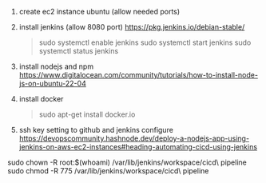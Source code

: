 1. create ec2 instance ubuntu (allow needed ports)

2. install jenkins (allow 8080 port)
   https://pkg.jenkins.io/debian-stable/
   > sudo systemctl enable jenkins
   > sudo systemctl start jenkins
   > sudo systemctl status jenkins

3. install nodejs and npm 
   https://www.digitalocean.com/community/tutorials/how-to-install-node-js-on-ubuntu-22-04

4. install docker
   > sudo apt-get install docker.io

5. ssh key setting to github and jenkins configure
    https://devopscommunity.hashnode.dev/deploy-a-nodejs-app-using-jenkins-on-aws-ec2-instances#heading-automating-cicd-using-jenkins

sudo chown -R root:$(whoami) /var/lib/jenkins/workspace/cicd\ pipeline
sudo chmod -R 775 /var/lib/jenkins/workspace/cicd\ pipeline